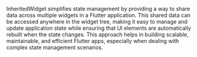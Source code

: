 InheritedWidget simplifies state management by providing a way to share data across multiple widgets in a Flutter application. This shared data can be accessed anywhere in the widget tree, making it easy to manage and update application state while ensuring that UI elements are automatically rebuilt when the state changes. This approach helps in building scalable, maintainable, and efficient Flutter apps, especially when dealing with complex state management scenarios.